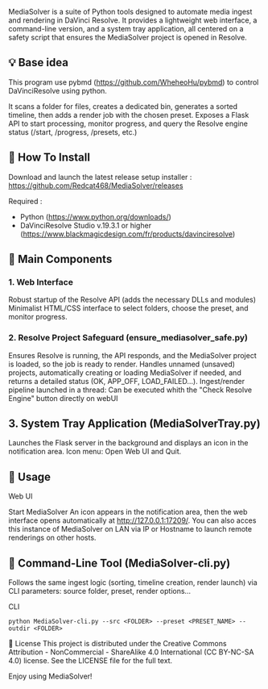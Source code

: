 MediaSolver is a suite of Python tools designed to automate media ingest and rendering in DaVinci Resolve. It provides a lightweight web interface, a command-line version, and a system tray application, all centered on a safety script that ensures the MediaSolver project is opened in Resolve.

## 💡 Base idea
This program use pybmd (https://github.com/WheheoHu/pybmd) to control DaVinciResolve using python.

It scans a folder for files, creates a dedicated bin, generates a sorted timeline, then adds a render job with the chosen preset.
Exposes a Flask API to start processing, monitor progress, and query the Resolve engine status (/start, /progress, /presets, etc.)

## 💾 How To Install
Download and launch the latest release setup installer : https://github.com/Redcat468/MediaSolver/releases

Required :
 - Python (https://www.python.org/downloads/)
 - DaVinciResolve Studio v.19.3.1 or higher (https://www.blackmagicdesign.com/fr/products/davinciresolve)

## 📁 Main Components

### 1. Web Interface
Robust startup of the Resolve API (adds the necessary DLLs and modules)
Minimalist HTML/CSS interface to select folders, choose the preset, and monitor progress.

### 2. Resolve Project Safeguard (ensure_mediasolver_safe.py)
Ensures Resolve is running, the API responds, and the MediaSolver project is loaded, so the job is ready to render.
Handles unnamed (unsaved) projects, automatically creating or loading MediaSolver if needed, and returns a detailed status (OK, APP_OFF, LOAD_FAILED…).
Ingest/render pipeline launched in a thread:
Can be executed whith the "Check Resolve Engine" button directly on webUI

## 3. System Tray Application (MediaSolverTray.py)
Launches the Flask server in the background and displays an icon in the notification area.
Icon menu: Open Web UI and Quit.



## 🚀 Usage
Web UI

Start MediaSolver
An icon appears in the notification area, then the web interface opens automatically at http://127.0.0.1:17209/.
You can also acces this instance of MediaSolver on LAN via IP or Hostname to launch remote renderings on other hosts.


## 🔩 Command-Line Tool (MediaSolver-cli.py)
Follows the same ingest logic (sorting, timeline creation, render launch) via CLI parameters: source folder, preset, render options…

CLI
```
python MediaSolver-cli.py --src <FOLDER> --preset <PRESET_NAME> --outdir <FOLDER>
```

📜 License
This project is distributed under the Creative Commons Attribution - NonCommercial - ShareAlike 4.0 International (CC BY-NC-SA 4.0) license.
See the LICENSE file for the full text.

Enjoy using MediaSolver!

